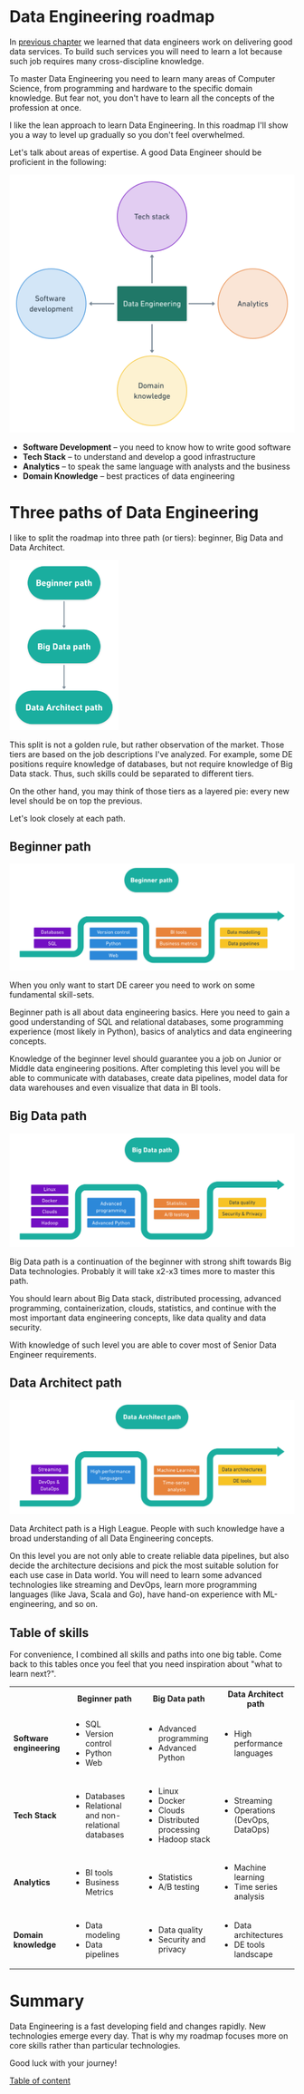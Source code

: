 # Data Engineering roadmap

In [previous chapter](1.1-what-is-data-engineering.md) we learned that data engineers work on delivering good data services. To build such services you will need to learn a lot because such job requires many cross-discipline knowledge.

To master Data Engineering you need to learn many areas of Computer Science, from programming and hardware to the specific domain knowledge. But fear not, you don't have to learn all the concepts of the profession at once. 

I like the lean approach to learn Data Engineering. In this roadmap I'll show you a way to level up gradually so you don't feel overwhelmed.

Let's talk about areas of expertise. A good Data Engineer should be proficient in the following:

<img style="max-height: 500px;" src="img/fig-1-de-required-areas.png"/>

- **Software Development** – you need to know how to write good software
- **Tech Stack** – to understand and develop a good infrastructure
- **Analytics** – to speak the same language with analysts and the business
- **Domain Knowledge** – best practices of data engineering

# Three paths of Data Engineering

I like to split the roadmap into three path (or tiers): beginner, Big Data and Data Architect.

<img height="300" src="img/fig--high-level-roadmap.png" alt="High-level overview of the roadmap"/>

This split is not a golden rule, but rather observation of the market. Those tiers are based on the job descriptions I've analyzed. For example, some DE positions require knowledge of databases, but not require knowledge of Big Data stack. Thus, such skills could be separated to different tiers.

On the other hand, you may think of those tiers as a layered pie: every new level should be on top the previous.

Let's look closely at each path.

## Beginner path

<img src="img/fig--beginner-path.png" alt="Basics of data engineering diagram"/>

When you only want to start DE career you need to work on some fundamental skill-sets.

Beginner path is all about data engineering basics. Here you need to gain a good understanding of SQL and relational databases, some programming experience (most likely in Python), basics of analytics and data engineering concepts.

Knowledge of the beginner level should guarantee you a job on Junior or Middle data engineering positions. After completing this level you will be able to communicate with databases, create data pipelines, model data for data warehouses and even visualize that data in BI tools.

## Big Data path

<img src="img/fig--big-data-path.png" alt="Big Data engineering diagram"/>

Big Data path is a continuation of the beginner with strong shift towards Big Data technologies. Probably it will take x2-x3 times more to master this path. 

You should learn about Big Data stack, distributed processing, advanced programming, containerization, clouds, statistics, and continue with the most important data engineering concepts, like data quality and data security. 

With knowledge of such level you are able to cover most of Senior Data Engineer requirements.


## Data Architect path

<img src="img/fig--data-architect-path.png" alt="Data Architects diagram"/>

Data Architect path is a High League. People with such knowledge have a broad understanding of all Data Engineering concepts. 

On this level you are not only able to create reliable data pipelines, but also decide the architecture decisions and pick the most suitable solution for each use case in Data world. You will need to learn some advanced technologies like streaming and DevOps, learn more programming languages (like Java, Scala and Go), have hand-on experience with ML-engineering, and so on.


## Table of skills

For convenience, I combined all skills and paths into one big table. Come back to this tables once you feel that you need inspiration about "what to learn next?".

<table>
  <tr>
    <th></th>
    <th>Beginner path</th>
    <th>Big Data path</th>
    <th>Data Architect path</th>
  </tr>
  <tr>
    <td><b>Software engineering</b></td>
    <td>
        <ul>
            <li>SQL</li>
            <li>Version control</li>
            <li>Python</li>
            <li>Web</li>
        </ul>
    </td>
    <td>
        <ul>
            <li>Advanced programming</li>
            <li>Advanced Python</li>
        </ul>
    </td>
    <td>
        <ul>
            <li>High performance languages</li>
        </ul>
    </td>
  </tr>
  <tr>
    <td><b>Tech Stack</b></td>
    <td>
        <ul>
            <li>Databases</li>
            <li>Relational and non-relational databases</li>
        </ul>
    </td>
    <td>
        <ul>
            <li>Linux</li>
            <li>Docker</li>
            <li>Clouds</li>
            <li>Distributed processing</li>
            <li>Hadoop stack</li>
        </ul>
    </td>
    <td>
        <ul>
            <li>Streaming</li>
            <li>Operations (DevOps, DataOps)</li>
        </ul>
    </td>
  </tr>
  <tr>
    <td><b>Analytics</b></td>
    <td>
        <ul>
            <li>BI tools</li>
            <li>Business Metrics</li>
        </ul>
    </td>
    <td>
        <ul>
            <li>Statistics</li>
            <li>A/B testing</li>
        </ul>
    </td>
    <td>
        <ul>
            <li>Machine learning</li>
            <li>Time series analysis</li>
        </ul>
    </td>
  </tr>
  <tr>
    <td><b>Domain knowledge</b></td>
    <td>
        <ul>
            <li>Data modeling</li>
            <li>Data pipelines</li>
        </ul>
    </td>
    <td>
        <ul>
            <li>Data quality</li>
            <li>Security and privacy</li>
        </ul>
    </td>
    <td>
        <ul>
            <li>Data architectures</li>
            <li>DE tools landscape</li>
        </ul>
    </td>
  </tr>
</table>

# Summary

Data Engineering is a fast developing field and changes rapidly. New technologies emerge every day. That is why my roadmap focuses more on core skills rather than particular technologies.

Good luck with your journey!

[Table of content](https://github.com/oleg-agapov/data-engineering-book#table-of-content)
